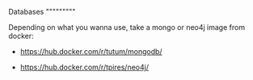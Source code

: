 Databases
"""""""""

Depending on what you wanna use, take a mongo or neo4j image from docker:

* https://hub.docker.com/r/tutum/mongodb/

* https://hub.docker.com/r/tpires/neo4j/

